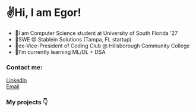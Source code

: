 <h1>✌️Hi, I am Egor!</h1>

- 🏫I am Computer Science student at University of South Florida '27
- 🏢SWE @ Stablein Solutions (Tampa, FL startup)
- 💼ex-Vice-President of Coding Club @ Hillsborough Community College
- 🧠I'm currently learning ML/DL + DSA
<!--- 👨‍💻I am currently learning a bunch of stuff-->

### Contact me:

[Linkedin](https://www.linkedin.com/in/kharitonov-egor) <br>
[Email](mailto:egakhar@gmail.com)

### My projects 👇

 <!--[<img src="https://www.codewars.com/users/kharitonov-egor/badges/small">](https://www.codewars.com/users/kharitonov-egor) -->

 <!--# ![LeetCode Stats](https://leetcard.jacoblin.cool/kharitonov-egor?theme=dark&font=Maitree) -->

 <!-- # [![wakatime](https://wakatime.com/badge/user/f931925b-f4c5-4a55-97ac-b51912a98888.svg)](https://wakatime.com/@f931925b-f4c5-4a55-97ac-b51912a98888) -->

